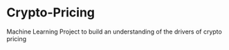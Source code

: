 # Crypto-Pricing
Machine Learning Project to build an understanding of the drivers of crypto pricing
